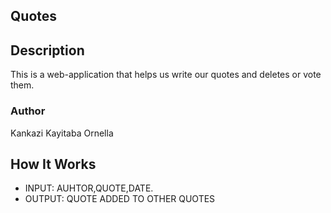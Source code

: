 ## Quotes
## Description
This is a web-application that helps us write our quotes and deletes or vote them.
### Author
Kankazi Kayitaba Ornella
## How It Works
* INPUT: AUHTOR,QUOTE,DATE.
* OUTPUT: QUOTE ADDED TO OTHER QUOTES
